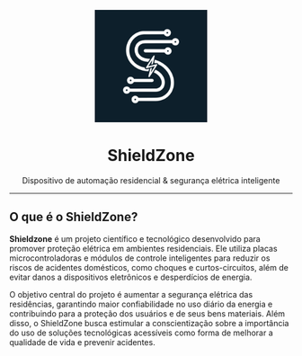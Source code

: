 <p align="center">
  <img src="https://github.com/ShieldZoneProject/AppShieldZone/blob/main/assets/ShieldZone-IconProfile01.jpg" width="200" alt="icone"/>
</p>

<h1 align="center">ShieldZone</h1>

<p align="center">
 Dispositivo de automação residencial & segurança elétrica inteligente
</p>

---

## O que é o ShieldZone?

**Shieldzone** é um projeto científico e tecnológico desenvolvido para promover proteção elétrica em ambientes residenciais. Ele utiliza placas microcontroladoras e módulos de controle inteligentes para reduzir os riscos de acidentes domésticos, como choques e curtos-circuitos, além de evitar danos a dispositivos eletrônicos e desperdícios de energia.

O objetivo central do projeto é aumentar a segurança elétrica das residências, garantindo maior confiabilidade no uso diário da energia e contribuindo para a proteção dos usuários e de seus bens materiais. Além disso, o ShieldZone busca estimular a conscientização sobre a importância do uso de soluções tecnológicas acessíveis como forma de melhorar a qualidade de vida e prevenir acidentes.

